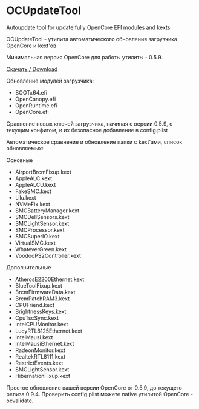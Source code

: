 # OCUpdateTool
Autoupdate tool for update fully OpenCore EFI modules and kexts

OCUpdateTool - утилита автоматического обновления загрузчика OpenCore и kext'ов

Минимальная версия OpenCore для работы утилиты - 0.5.9.

[Скачать / Download](https://ihackline.com/wp-content/uploads/2020/12/OCUpdateTool.zip)

Обновление модулей загрузчика:
- BOOTx64.efi
- OpenCanopy.efi
- OpenRuntime.efi
- OpenCore.efi

Сравнение новых ключей загрузчика, начиная с версии 0.5.9, с текущим конфигом, и их безопасное добавление в config.plist

Автоматическое сравнение и обновление папки с kext'ами, список обновляемых:

Основные
- AirportBrcmFixup.kext
- AppleALC.kext
- AppleALCU.kext
- FakeSMC.kext
- Lilu.kext
- NVMeFix.kext
- SMCBatteryManager.kext
- SMCDellSensors.kext
- SMCLightSensor.kext
- SMCProcessor.kext
- SMCSuperIO.kext
- VirtualSMC.kext
- WhateverGreen.kext
- VoodooPS2Controller.kext

Дополнительные
- AtherosE2200Ethernet.kext
- BlueToolFixup.kext
- BrcmFirmwareData.kext
- BrcmPatchRAM3.kext
- CPUFriend.kext
- BrightnessKeys.kext
- CpuTscSync.kext
- IntelCPUMonitor.kext
- LucyRTL8125Ethernet.kext
- IntelMausi.kext
- IntelMausiEthernet.kext
- RadeonMonitor.kext
- RealtekRTL8111.kext
- RestrictEvents.kext
- SMCLightSensor.kext
- HibernationFixup.kext

Простое обновление вашей версии OpenCore от 0.5.9, до текущего релиза 0.9.4.
Проверить config.plist можете native утилитой OpenCore - ocvalidate.
